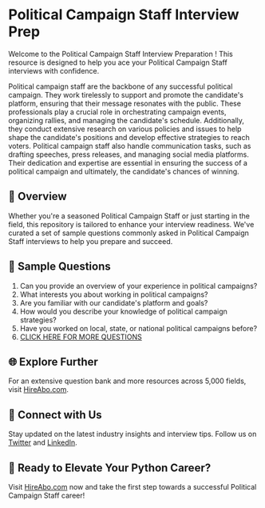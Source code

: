 # Political Campaign Staff Interview Prep

Welcome to the Political Campaign Staff Interview Preparation ! This resource is designed to help you ace your Political Campaign Staff interviews with confidence.

Political campaign staff are the backbone of any successful political campaign. They work tirelessly to support and promote the candidate's platform, ensuring that their message resonates with the public. These professionals play a crucial role in orchestrating campaign events, organizing rallies, and managing the candidate's schedule. Additionally, they conduct extensive research on various policies and issues to help shape the candidate's positions and develop effective strategies to reach voters. Political campaign staff also handle communication tasks, such as drafting speeches, press releases, and managing social media platforms. Their dedication and expertise are essential in ensuring the success of a political campaign and ultimately, the candidate's chances of winning.

## 🚀 Overview

Whether you're a seasoned Political Campaign Staff or just starting in the field, this repository is tailored to enhance your interview readiness. We've curated a set of sample questions commonly asked in Political Campaign Staff interviews to help you prepare and succeed.

## 📝 Sample Questions

1. Can you provide an overview of your experience in political campaigns?
2. What interests you about working in political campaigns?
3. Are you familiar with our candidate's platform and goals?
4. How would you describe your knowledge of political campaign strategies?
5. Have you worked on local, state, or national political campaigns before?
6. [CLICK HERE FOR MORE QUESTIONS](https://hireabo.com/job/7_3_7/Political%20Campaign%20Staff)

## 🌐 Explore Further

For an extensive question bank and more resources across 5,000 fields, visit [HireAbo.com](https://www.hireabo.com).

## 📱 Connect with Us

Stay updated on the latest industry insights and interview tips. Follow us on [Twitter](https://twitter.com/hireabo) and [LinkedIn](https://www.linkedin.com/in/hire-abo-3609972a8/).

## 🚀 Ready to Elevate Your Python Career?

Visit [HireAbo.com](https://www.hireabo.com) now and take the first step towards a successful Political Campaign Staff career!